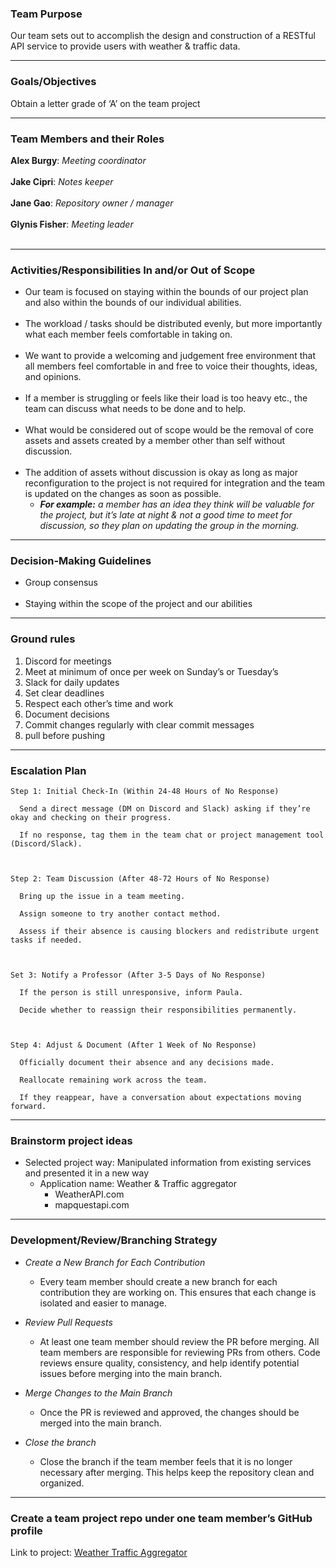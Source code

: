 ### Team Purpose

Our team sets out to accomplish the design and construction of a RESTful API service to provide users with weather & traffic data.

---

### Goals/Objectives

Obtain a letter grade of ‘A’ on the team project

---

### Team Members and their Roles

**Alex Burgy**: *Meeting coordinator*<br><br>
**Jake Cipri**: *Notes keeper*<br><br>
**Jane Gao**: *Repository owner / manager*<br><br>
**Glynis Fisher**: *Meeting leader*<br><br>

---

### Activities/Responsibilities In and/or Out of Scope

* Our team is focused on staying within the bounds of our project plan and also within the bounds of our individual abilities.<br><br> 
* The workload / tasks should be distributed evenly, but more importantly what each member feels comfortable in taking on.<br><br>
* We want to provide a welcoming and judgement free environment that all members feel comfortable in and free to voice their thoughts, ideas, and opinions.<br><br> 
* If a member is struggling or feels like their load is too heavy etc., the team can discuss what needs to be done and to help. <br><br>
* What would be considered out of scope would be the removal of core assets and assets created by a member other than self without discussion.<br><br>
* The addition of assets without discussion is okay as long as major reconfiguration to the project is not required for integration and the team is updated on the changes as soon as possible.<br> 
  * ***For example:*** *a member has an idea they think will be valuable for the project, but it’s late at night & not a good time to meet for discussion, so they plan on updating the group in the morning.*

---

### Decision-Making Guidelines

* Group consensus<br><br>
* Staying within the scope of the project and our abilities

---

### Ground rules

1. Discord for meetings <br>
2. Meet at minimum of once per week on Sunday’s or Tuesday’s <br>
3. Slack for daily updates <br>
4. Set clear deadlines <br>
5. Respect each other’s time and work <br>
6. Document decisions <br>
7. Commit changes regularly with clear commit messages<br>
8. pull before pushing

---
### Escalation Plan

    Step 1: Initial Check-In (Within 24-48 Hours of No Response) 

      Send a direct message (DM on Discord and Slack) asking if they’re okay and checking on their progress. 

      If no response, tag them in the team chat or project management tool (Discord/Slack). 

 

    Step 2: Team Discussion (After 48-72 Hours of No Response) 

      Bring up the issue in a team meeting. 

      Assign someone to try another contact method. 

      Assess if their absence is causing blockers and redistribute urgent tasks if needed. 

 

    Set 3: Notify a Professor (After 3-5 Days of No Response) 

      If the person is still unresponsive, inform Paula. 

      Decide whether to reassign their responsibilities permanently. 

 

    Step 4: Adjust & Document (After 1 Week of No Response) 

      Officially document their absence and any decisions made. 

      Reallocate remaining work across the team. 

      If they reappear, have a conversation about expectations moving forward. 

---
### Brainstorm project ideas

* Selected project way: Manipulated information from existing services and presented it in a new way
  * Application name: Weather & Traffic aggregator
    * WeatherAPI.com
    * mapquestapi.com
    
---
### Development/Review/Branching Strategy

* *Create a New Branch for Each Contribution*
  * Every team member should create a new branch for each contribution they are working on. This ensures that each change is isolated and easier to manage.

* *Review Pull Requests*
  * At least one team member should review the PR before merging. All team members are responsible for reviewing PRs from others. Code reviews ensure quality, consistency, and help identify potential issues before merging into the main branch.

* *Merge Changes to the Main Branch*
  * Once the PR is reviewed and approved, the changes should be merged into the main branch.

* *Close the branch*
  * Close the branch if the team member feels that it is no longer necessary after merging. This helps keep the repository clean and organized.
---

### Create a team project repo under one team member’s GitHub profile 

Link to project: [Weather Traffic Aggregator](https://github.com/JingjieGao/WeatherTrafficAggregator.git)
